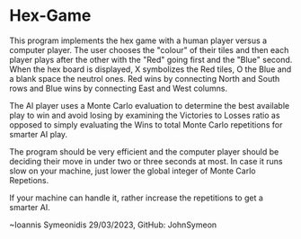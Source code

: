 # Hex-Game
This program implements the hex game with a human player versus 
a computer player. The user chooses the "colour" of their tiles and
then each player plays after the other with the "Red" going first and
the "Blue" second. When the hex board is displayed, X symbolizes the Red
tiles, O the Blue and a blank space the neutrol ones. Red wins by 
connecting North and South rows and Blue wins by connecting East and West
columns. 

The AI player uses a Monte Carlo evaluation to determine the best
available play to win and avoid losing by examining the Victories to Losses
ratio as opposed to simply evaluating the Wins to total Monte Carlo repetitions
for smarter AI play.

The program should be very efficient and the computer player should be 
deciding their move in under two or three seconds at most. In case it runs slow on your machine, 
just lower the global integer of Monte Carlo Repetions.

If your machine can handle it, rather increase the repetitions to get a smarter AI.

~Ioannis Symeonidis 29/03/2023, GitHub: JohnSymeon
